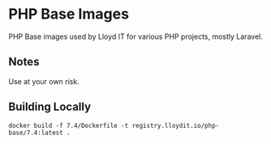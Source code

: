 # PHP Base Images
PHP Base images used by Lloyd IT for various PHP projects, mostly Laravel.

## Notes

Use at your own risk. 

## Building Locally
```
docker build -f 7.4/Dockerfile -t registry.lloydit.io/php-base/7.4:latest .
```
